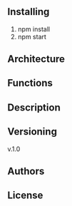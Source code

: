 # 

## Installing
1. npm install
2. npm start

## Architecture


## Functions


## Description

## Versioning
v.1.0

## Authors


## License

